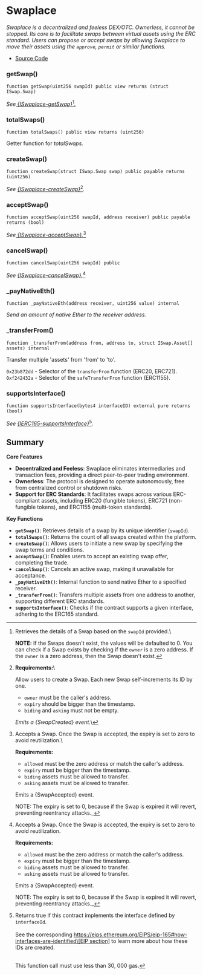 # Swaplace

_Swaplace is a decentralized and feeless DEX/OTC. Ownerless, it cannot be stopped. Its core is to facilitate swaps between virtual assets using the ERC standard. Users can propose or accept swaps by allowing Swaplace to move their assets using the `approve`, `permit` or similar functions._

* [Source Code](https://github.com/blockful-io/swaplace-contracts/blob/develop/contracts/Swaplace.sol)

### getSwap()

```solidity
function getSwap(uint256 swapId) public view returns (struct ISwap.Swap)
```

_See_[ ](contracts/interfaces/iswaplace.md#getswap)[_{ISwaplace-getSwap}_](#user-content-fn-1)[^1][_._](contracts/interfaces/iswaplace.md#getswap)

### totalSwaps()

```solidity
function totalSwaps() public view returns (uint256)
```

Getter function for _totalSwaps._

### createSwap()

```solidity
function createSwap(struct ISwap.Swap swap) public payable returns (uint256)
```

_See_ [_{ISwaplace-createSwap}_](#user-content-fn-2)[^2]_._

### acceptSwap()

```solidity
function acceptSwap(uint256 swapId, address receiver) public payable returns (bool)
```

_See_[ _{ISwaplace-acceptSwap}._](#user-content-fn-3)[^3]

### cancelSwap()

```solidity
function cancelSwap(uint256 swapId) public
```

_See_ [_{ISwaplace-cancelSwap}._](#user-content-fn-4)[^4]

### \_payNativeEth()

```solidity
function _payNativeEth(address receiver, uint256 value) internal
```

_Send an amount of native Ether to the receiver address._

### \_transferFrom()

```solidity
function _transferFrom(address from, address to, struct ISwap.Asset[] assets) internal
```

Transfer multiple 'assets' from 'from' to 'to'.

`0x23b872dd` - Selector of the `transferFrom` function (ERC20, ERC721). `0xf242432a` - Selector of the `safeTransferFrom` function (ERC1155).

### supportsInterface()

```solidity
function supportsInterface(bytes4 interfaceID) external pure returns (bool)
```

_See_ [_{IERC165-supportsInterface}_](#user-content-fn-5)[^5]_._

## Summary

**Core Features**

* **Decentralized and Feeless**: Swaplace eliminates intermediaries and transaction fees, providing a direct peer-to-peer trading environment.
* **Ownerless**: The protocol is designed to operate autonomously, free from centralized control or shutdown risks.
* **Support for ERC Standards**: It facilitates swaps across various ERC-compliant assets, including ERC20 (fungible tokens), ERC721 (non-fungible tokens), and ERC1155 (multi-token standards).

**Key Functions**

* **`getSwap()`**: Retrieves details of a swap by its unique identifier (`swapId`).
* **`totalSwaps()`**: Returns the count of all swaps created within the platform.
* **`createSwap()`**: Allows users to initiate a new swap by specifying the swap terms and conditions.
* **`acceptSwap()`**: Enables users to accept an existing swap offer, completing the trade.
* **`cancelSwap()`**: Cancels an active swap, making it unavailable for acceptance.
* **`_payNativeEth()`**: Internal function to send native Ether to a specified receiver.
* **`_transferFrom()`**: Transfers multiple assets from one address to another, supporting different ERC standards.
* **`supportsInterface()`**: Checks if the contract supports a given interface, adhering to the ERC165 standard.

[^1]: Retrieves the details of a Swap based on the `swapId` provided.\


    **NOTE:** If the Swaps doesn't exist, the values will be defaulted to 0. You can check if a Swap exists by checking if the `owner` is a zero address. If the `owner` is a zero address, then the Swap doesn't exist.

[^2]: **Requirements:**\


    Allow users to create a Swap. Each new Swap self-increments its ID by one.

    * `owner` must be the caller's address.
    * `expiry` should be bigger than the timestamp.
    * `biding` and `asking` must not be empty.

    _Emits a {SwapCreated} event._\


[^3]: Accepts a Swap. Once the Swap is accepted, the expiry is set to zero to avoid reutilization.\


    **Requirements:**

    * `allowed` must be the zero address or match the caller's address.
    * `expiry` must be bigger than the timestamp.
    * `biding` assets must be allowed to transfer.
    * `asking` assets must be allowed to transfer.

    Emits a {SwapAccepted} event.

    NOTE: The expiry is set to 0, because if the Swap is expired it will revert, preventing reentrancy attacks.\_

[^4]: Accepts a Swap. Once the Swap is accepted, the expiry is set to zero to avoid reutilization.

    **Requirements:**

    * `allowed` must be the zero address or match the caller's address.
    * `expiry` must be bigger than the timestamp.
    * `biding` assets must be allowed to transfer.
    * `asking` assets must be allowed to transfer.

    Emits a {SwapAccepted} event.

    NOTE: The expiry is set to 0, because if the Swap is expired it will revert, preventing reentrancy attacks.\_

[^5]: Returns true if this contract implements the interface defined by `interfaceId`. \
    \
    See the corresponding [https://eips.ethereum.org/EIPS/eip-165#how-interfaces-are-identified\[EIP section\]](https://eips.ethereum.org/EIPS/eip-165#how-interfaces-are-identified\[EIP%20section]) to learn more about how these IDs are created.

    \
    This function call must use less than 30, 000 gas.
